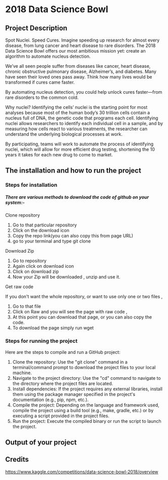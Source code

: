 # 2018 Data Science Bowl
## Project Description
Spot Nuclei. Speed Cures.
Imagine speeding up research for almost every disease, from lung cancer and heart disease to rare disorders. The 2018 Data Science Bowl offers our most ambitious mission yet: create an algorithm to automate nucleus detection.

We’ve all seen people suffer from diseases like cancer, heart disease, chronic obstructive pulmonary disease, Alzheimer’s, and diabetes. Many have seen their loved ones pass away. Think how many lives would be transformed if cures came faster.

By automating nucleus detection, you could help unlock cures faster—from rare disorders to the common cold. 

Why nuclei?
Identifying the cells’ nuclei is the starting point for most analyses because most of the human body’s 30 trillion cells contain a nucleus full of DNA, the genetic code that programs each cell. Identifying nuclei allows researchers to identify each individual cell in a sample, and by measuring how cells react to various treatments, the researcher can understand the underlying biological processes at work.

By participating, teams will work to automate the process of identifying nuclei, which will allow for more efficient drug testing, shortening the 10 years it takes for each new drug to come to market.

## The installation and how to run the project 

### Steps for installation

##### There are various methods to download the code of github on your system:-

Clone repository

1) Go to that particular repository
2) Click on the download icon
3) Copy the repo link(you can also copy this from page URL)
4) go to your terminal and type git clone <link> 

Download Zip

1) Go to repository
2) Again click on download icon
3) Click on download zip
4) Now your Zip will be downloaded , unzip and use it.

Get raw code

If you don't want the whole repository, or want to use only one or two files ,

1) Go to that file
2) Click on Raw and you will see the page with raw code ,
3) At this point you can download that page, or you can also copy the code.
4) To download the page simply run wget <pageUrl> 

### Steps for running the project 
Here are the steps to compile and run a GitHub project:

1) Clone the repository: Use the "git clone" command in a terminal/command prompt to download the project files to your local machine.
2) Navigate to the project directory: Use the "cd" command to navigate to the directory where the project files are located.
3) Install dependencies: If the project requires any external libraries, install them using the package manager specified in the project's documentation (e.g., pip, npm, etc.).
4) Compile the project: Depending on the language and framework used, compile the project using a build tool (e.g., make, gradle, etc.) or by executing a script provided in the project files.
5) Run the project: Execute the compiled binary or run the script to launch the project.
  
## Output of your project
## Credits
https://www.kaggle.com/competitions/data-science-bowl-2018/overview
